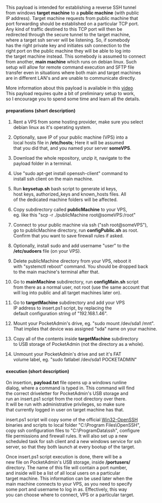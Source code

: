 This payload is intended for establishing a reverse SSH tunnel  
from windows **target machine** to a **public machine** (with public  
IP address). Target machine requests from public machine that  
port forwarding should be established on a particular TCP port.  
Any kind of traffic destined to this TCP port will then be  
redirected through the secure tunnel to the target machine,  
where a target ssh server will be listening. So, if somebody  
has the right private key and initiates ssh connection to the  
right port on the public machine they will be able to log into  
the target machine instead. This somebody is assumed to connect  
from another, **main machine** which runs on debian linux. Such  
setup will allow for remote command execution and SFTP file  
transfer even in situations where both main and target machines  
are in different LAN's and are unable to communicate directly.  
  
More information about this payload is available in this [video](https://www.youtube.com/watch?v=h9NPPq0q95o)  
This payload requires quite a bit of preliminary setup to work,  
so I encourage you to spend some time and learn all the details.  
  
#### preparations (short description)  
  
1. Rent a VPS from some hosting provider, make sure you select  
debian linux as it's operating system.  
  
2. Optionally, save IP of your public machine (VPS) into a  
local hosts file in **/etc/hosts**; Here it will be assumed  
that you did that, and you named your server **someVPS**.  
  
3. Download the whole repository, unzip it, navigate to the  
payload folder in a terminal.  
  
4. Use "sudo apt-get install openssh-client" command to  
install ssh client on the main machine.  
  
5. Run **keysetup.sh** bash script to generate id keys,  
host keys, authorized_keys and known_hosts files. All  
of the dedicated machine folders will be affected.  
  
6. Copy subdirectory called **publicMachine** to your VPS,  
eg. like this "scp -r ./publicMachine root@someVPS:/root"  
  
7. Connect to your public machine via ssh ("ssh root@someVPS"),  
go to publicMachine directory, run **configPublic.sh** as root.  
Confirm that you want to save firewall rules if asked.  
  
8. Optionally, install sudo and add username "user" to the  
**/etc/sudoers** file (on your VPS).  
  
9. Delete publicMachine directory from your VPS, reboot it  
with "systemctl reboot" command. You should be dropped back  
to the main machine's terminal after that.  
  
10. Go to **mainMachine** subdirectory, run **configMain.sh** script  
from there as a normal user, not root (use the same account that  
will log into public and all target machines later on).  
  
11. Go to **targetMachine** subdirectory and add your VPS  
IP address to insert.ps1 script, by replacing the  
default configuration string of "192.168.1.46".  
  
12. Mount your PocketAdmin's drive, eg. "sudo mount /dev/sda1 /mnt".  
That implies that device was assigned "sda" name on your machine.  
  
13. Copy all of the contents inside **targetMachine** subdirectory  
to USB storage of PocketAdmin (not the directory as a whole).  
  
14. Unmount your PocketAdmin's drive and set it's FAT  
volume label, eg. "sudo fatlabel /dev/sda1 POCKETADMIN"  
  
#### execution (short description)  
  
On insertion, **payload.txt** file opens up a windows runline  
dialog, where a command is typed in. This command will find  
the correct driveletter for PocketAdmin's USB storage and  
run an insert.ps1 script from the root directory over there.  
It will be run with administrative privileges, so make sure  
that currently logged in user on target machine has that.  
  
insert.ps1 script will copy some of the official [Win32-OpenSSH](https://github.com/PowerShell/Win32-OpenSSH)  
binaries and scripts to local folder "C:\Program Files\OpenSSH",  
copy ssh configuration files to "C:\ProgramData\ssh", configure  
file permissions and firewall rules. It will also set up a new  
scheduled task for ssh client and a new windows service for ssh  
server, so that they both launch at every bootup of the target.  
  
Once insert.ps1 script execution is done, there will be a  
new file on PocketAdmin's USB storage, inside **/portusers/**  
directory. The name of this file will contain a port number,  
and inside will be a list of all local users on a particular  
target machine. This information can be used later when the  
main machine connects to your VPS, as you need to specify  
some port and username to log in as. Effectively, this way  
you can choose where to connect, VPS or a particular target.  
  